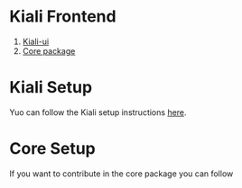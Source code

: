 # Kiali Frontend

1. [Kiali-ui](./kiali-ui/)
2. [Core package](./core/)

# Kiali Setup

Yuo can follow the Kiali setup instructions [here](./kiali-ui/README.adoc#developing).

# Core Setup

If you want to contribute in the core package you can follow


